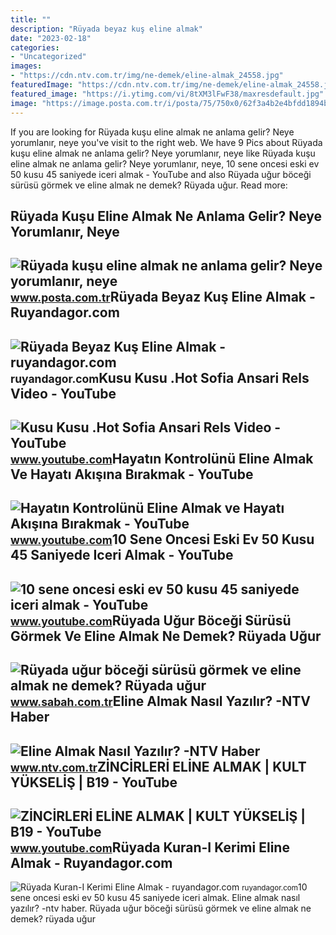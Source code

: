 ```yaml
---
title: ""
description: "Rüyada beyaz kuş eline almak"
date: "2023-02-18"
categories:
- "Uncategorized"
images:
- "https://cdn.ntv.com.tr/img/ne-demek/eline-almak_24558.jpg"
featuredImage: "https://cdn.ntv.com.tr/img/ne-demek/eline-almak_24558.jpg"
featured_image: "https://i.ytimg.com/vi/8tXM3lFwF38/maxresdefault.jpg"
image: "https://image.posta.com.tr/i/posta/75/750x0/62f3a4b2e4bfdd1894ba4acc.jpg"
---
```


If you are looking for Rüyada kuşu eline almak ne anlama gelir? Neye yorumlanır, neye you've visit to the right web. We have 9 Pics about Rüyada kuşu eline almak ne anlama gelir? Neye yorumlanır, neye like Rüyada kuşu eline almak ne anlama gelir? Neye yorumlanır, neye, 10 sene oncesi eski ev 50 kusu 45 saniyede iceri almak - YouTube and also Rüyada uğur böceği sürüsü görmek ve eline almak ne demek? Rüyada uğur. Read more:

Rüyada Kuşu Eline Almak Ne Anlama Gelir? Neye Yorumlanır, Neye
--------------------------------------------------------------

 ![Rüyada kuşu eline almak ne anlama gelir? Neye yorumlanır, neye](https://image.posta.com.tr/i/posta/75/750x0/62f3a4b2e4bfdd1894ba4acc.jpg) <small>www.posta.com.tr</small>Rüyada Beyaz Kuş Eline Almak - Ruyandagor.com
---------------------------------------------

 ![Rüyada Beyaz Kuş Eline Almak - ruyandagor.com](https://images.ruyandagor.com/2017/05/beyaz-kus-eline-almak-1942.jpg) <small>ruyandagor.com</small>Kusu Kusu .Hot Sofia Ansari Rels Video - YouTube
------------------------------------------------

 ![Kusu Kusu .Hot Sofia Ansari Rels Video - YouTube](https://i.ytimg.com/vi/KyqeeUk_fCk/maxres2.jpg?sqp=-oaymwEoCIAKENAF8quKqQMcGADwAQH4AZQDgALQBYoCDAgAEAEYZSBlKGUwDw==&rs=AOn4CLAt2ef1yZZx44PyL3cWUlKDC3125Q) <small>www.youtube.com</small>Hayatın Kontrolünü Eline Almak Ve Hayatı Akışına Bırakmak - YouTube
-------------------------------------------------------------------

 ![Hayatın Kontrolünü Eline Almak ve Hayatı Akışına Bırakmak - YouTube](https://i.ytimg.com/vi/UljMjAXlo78/hqdefault.jpg) <small>www.youtube.com</small>10 Sene Oncesi Eski Ev 50 Kusu 45 Saniyede Iceri Almak - YouTube
----------------------------------------------------------------

 ![10 sene oncesi eski ev 50 kusu 45 saniyede iceri almak - YouTube](https://i.ytimg.com/vi/o5K9h1_nmGM/hq2.jpg?sqp=-oaymwEoCOADEOgC8quKqQMcGADwAQH4Ac4FgAKACooCDAgAEAEYZSBYKFAwDw==&rs=AOn4CLCTcHjcDkt_90wZHpKM0SPbino_vQ) <small>www.youtube.com</small>Rüyada Uğur Böceği Sürüsü Görmek Ve Eline Almak Ne Demek? Rüyada Uğur
---------------------------------------------------------------------

 ![Rüyada uğur böceği sürüsü görmek ve eline almak ne demek? Rüyada uğur](https://iasbh.tmgrup.com.tr/7cf0dd/752/395/0/99/723/479?u=https://isbh.tmgrup.com.tr/sbh/2021/09/13/ruyada-ugur-bocegi-gormek-ne-anlama-gelir-ruyada-ugur-bocegi-surusu-gormek-ne-demek-1631518823754.jpg) <small>www.sabah.com.tr</small>Eline Almak Nasıl Yazılır? -NTV Haber
-------------------------------------

 ![Eline Almak Nasıl Yazılır? -NTV Haber](https://cdn.ntv.com.tr/img/ne-demek/eline-almak_24558.jpg) <small>www.ntv.com.tr</small>ZİNCİRLERİ ELİNE ALMAK | KULT YÜKSELİŞ | B19 - YouTube
------------------------------------------------------

 ![ZİNCİRLERİ ELİNE ALMAK | KULT YÜKSELİŞ | B19 - YouTube](https://i.ytimg.com/vi/8tXM3lFwF38/maxresdefault.jpg) <small>www.youtube.com</small>Rüyada Kuran-I Kerimi Eline Almak - Ruyandagor.com
--------------------------------------------------

 ![Rüyada Kuran-I Kerimi Eline Almak - ruyandagor.com](https://images.ruyandagor.com/2017/05/kuran-i-kerimi-eline-almak-0021.jpg) <small>ruyandagor.com</small>10 sene oncesi eski ev 50 kusu 45 saniyede iceri almak. Eline almak nasıl yazılır? -ntv haber. Rüyada uğur böceği sürüsü görmek ve eline almak ne demek? rüyada uğur
